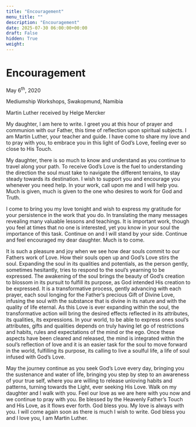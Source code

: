 ```yaml
---
title: "Encouragement"
menu_title: ""
description: "Encouragement"
date: 2025-07-30 06:00:00+00:00
draft: False
hidden: True
weight:
---
```

# Encouragement

May 6<sup>th</sup>, 2020

Mediumship Workshops, Swakopmund, Namibia

Martin Luther received by Helge Mercker

My daughter, I am here to write. I greet you at this hour of prayer and communion with our Father, this time of reflection upon spiritual subjects. I am Martin Luther, your teacher and guide. I have come to share my love and to pray with you, to embrace you in this light of God’s Love, feeling ever so close to His Touch.

My daughter, there is so much to know and understand as you continue to travel along your path. To receive God’s Love is the fuel to understanding the direction the soul must take to navigate the different terrains, to stay steady towards its destination. I wish to support you and encourage you whenever you need help. In your work, call upon me and I will help you. Much is given, much is given to the one who desires to work for God and Truth.

I come to bring you my love tonight and wish to express my gratitude for your persistence in the work that you do. In translating the many messages revealing many valuable lessons and teachings. It is important work, though you feel at times that no one is interested, yet you know in your soul the importance of this task. Continue on and I will stand by your side. Continue and feel encouraged my dear daughter. Much is to come.

It is such a pleasure and joy when we see how dear souls commit to our Fathers work of Love. How their souls open up and God’s Love stirs the soul. Expanding the soul in its qualities and potentials, as the person gently, sometimes hesitantly, tries to respond to the soul’s yearning to be expressed. The awakening of the soul brings the beauty of God’s creation to blossom in its pursuit to fulfill its purpose, as God intended His creation to be expressed. It is a transformative process, gently advancing with each prayer, each soul longing for the Father’s precious Gift of Divine Love, infusing the soul with the substance that is divine in its nature and with the quality of life eternal. As this Love is ever expanding within the soul, the transformative action will bring the desired effects reflected in its attributes, its qualities, its expressions. In your world, to be able to express ones soul’s attributes, gifts and qualities depends on truly having let go of restrictions and habits, rules and expectations of the mind or the ego. Once these aspects have been cleared and released, the mind is integrated within the soul’s reflection of love and it is an easier task for the soul to move forward in the world, fulfilling its purpose, its calling to live a soulful life, a life of soul infused with God’s Love.

May the journey continue as you seek God’s Love every day, bringing you the sustenance and water of life, bringing you step by step to an awareness of your true self, where you are willing to release unloving habits and patterns, turning towards the Light, ever seeking His Love. Walk on my daughter and I walk with you. Feel our love as we are here with you now and we continue to pray with you. Be blessed by the Heavenly Father’s Touch and His Love, as it flows ever forth. God bless you. My love is always with you. I will come again soon as there is much I wish to write. God bless you and I love you, I am Martin Luther.
